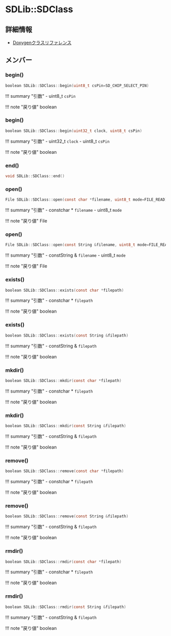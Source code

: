 # SDLib::SDClass



## 詳細情報

- [Doxygenクラスリファレンス](https://lang-ship.com/reference/Arduino/latest/class_s_d_lib_1_1_s_d_class.html)

## メンバー

### begin()



```c
boolean SDLib::SDClass::begin(uint8_t csPin=SD_CHIP_SELECT_PIN)
```

!!! summary "引数"
	- uint8_t `csPin` 

!!! note "戻り値"
	boolean



### begin()



```c
boolean SDLib::SDClass::begin(uint32_t clock, uint8_t csPin)
```

!!! summary "引数"
	- uint32_t `clock` 
	- uint8_t `csPin` 

!!! note "戻り値"
	boolean



### end()



```c
void SDLib::SDClass::end()
```



### open()



```c
File SDLib::SDClass::open(const char *filename, uint8_t mode=FILE_READ)
```

!!! summary "引数"
	- constchar * `filename` 
	- uint8_t `mode` 

!!! note "戻り値"
	File



### open()



```c
File SDLib::SDClass::open(const String &filename, uint8_t mode=FILE_READ)
```

!!! summary "引数"
	- constString & `filename` 
	- uint8_t `mode` 

!!! note "戻り値"
	File



### exists()



```c
boolean SDLib::SDClass::exists(const char *filepath)
```

!!! summary "引数"
	- constchar * `filepath` 

!!! note "戻り値"
	boolean



### exists()



```c
boolean SDLib::SDClass::exists(const String &filepath)
```

!!! summary "引数"
	- constString & `filepath` 

!!! note "戻り値"
	boolean



### mkdir()



```c
boolean SDLib::SDClass::mkdir(const char *filepath)
```

!!! summary "引数"
	- constchar * `filepath` 

!!! note "戻り値"
	boolean



### mkdir()



```c
boolean SDLib::SDClass::mkdir(const String &filepath)
```

!!! summary "引数"
	- constString & `filepath` 

!!! note "戻り値"
	boolean



### remove()



```c
boolean SDLib::SDClass::remove(const char *filepath)
```

!!! summary "引数"
	- constchar * `filepath` 

!!! note "戻り値"
	boolean



### remove()



```c
boolean SDLib::SDClass::remove(const String &filepath)
```

!!! summary "引数"
	- constString & `filepath` 

!!! note "戻り値"
	boolean



### rmdir()



```c
boolean SDLib::SDClass::rmdir(const char *filepath)
```

!!! summary "引数"
	- constchar * `filepath` 

!!! note "戻り値"
	boolean



### rmdir()



```c
boolean SDLib::SDClass::rmdir(const String &filepath)
```

!!! summary "引数"
	- constString & `filepath` 

!!! note "戻り値"
	boolean



